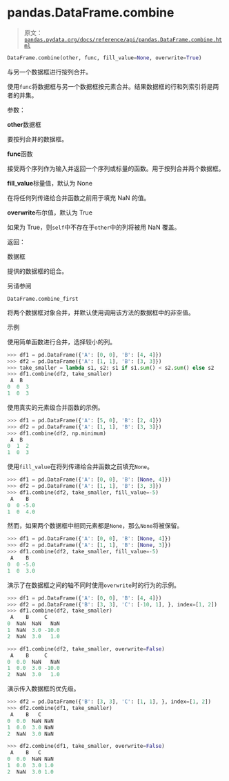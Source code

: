 # pandas.DataFrame.combine

> 原文：[`pandas.pydata.org/docs/reference/api/pandas.DataFrame.combine.html`](https://pandas.pydata.org/docs/reference/api/pandas.DataFrame.combine.html)

```py
DataFrame.combine(other, func, fill_value=None, overwrite=True)
```

与另一个数据框进行按列合并。

使用`func`将数据框与另一个数据框按元素合并。结果数据框的行和列索引将是两者的并集。

参数：

**other**数据框

要按列合并的数据框。

**func**函数

接受两个序列作为输入并返回一个序列或标量的函数。用于按列合并两个数据框。

**fill_value**标量值，默认为 None

在将任何列传递给合并函数之前用于填充 NaN 的值。

**overwrite**布尔值，默认为 True

如果为 True，则`self`中不存在于`other`中的列将被用 NaN 覆盖。

返回：

数据框

提供的数据框的组合。

另请参阅

`DataFrame.combine_first`

将两个数据框对象合并，并默认使用调用该方法的数据框中的非空值。

示例

使用简单函数进行合并，选择较小的列。

```py
>>> df1 = pd.DataFrame({'A': [0, 0], 'B': [4, 4]})
>>> df2 = pd.DataFrame({'A': [1, 1], 'B': [3, 3]})
>>> take_smaller = lambda s1, s2: s1 if s1.sum() < s2.sum() else s2
>>> df1.combine(df2, take_smaller)
 A  B
0  0  3
1  0  3 
```

使用真实的元素级合并函数的示例。

```py
>>> df1 = pd.DataFrame({'A': [5, 0], 'B': [2, 4]})
>>> df2 = pd.DataFrame({'A': [1, 1], 'B': [3, 3]})
>>> df1.combine(df2, np.minimum)
 A  B
0  1  2
1  0  3 
```

使用`fill_value`在将列传递给合并函数之前填充`None`。

```py
>>> df1 = pd.DataFrame({'A': [0, 0], 'B': [None, 4]})
>>> df2 = pd.DataFrame({'A': [1, 1], 'B': [3, 3]})
>>> df1.combine(df2, take_smaller, fill_value=-5)
 A    B
0  0 -5.0
1  0  4.0 
```

然而，如果两个数据框中相同元素都是`None`，那么`None`将被保留。

```py
>>> df1 = pd.DataFrame({'A': [0, 0], 'B': [None, 4]})
>>> df2 = pd.DataFrame({'A': [1, 1], 'B': [None, 3]})
>>> df1.combine(df2, take_smaller, fill_value=-5)
 A    B
0  0 -5.0
1  0  3.0 
```

演示了在数据框之间的轴不同时使用`overwrite`时的行为的示例。

```py
>>> df1 = pd.DataFrame({'A': [0, 0], 'B': [4, 4]})
>>> df2 = pd.DataFrame({'B': [3, 3], 'C': [-10, 1], }, index=[1, 2])
>>> df1.combine(df2, take_smaller)
 A    B     C
0  NaN  NaN   NaN
1  NaN  3.0 -10.0
2  NaN  3.0   1.0 
```

```py
>>> df1.combine(df2, take_smaller, overwrite=False)
 A    B     C
0  0.0  NaN   NaN
1  0.0  3.0 -10.0
2  NaN  3.0   1.0 
```

演示传入数据框的优先级。

```py
>>> df2 = pd.DataFrame({'B': [3, 3], 'C': [1, 1], }, index=[1, 2])
>>> df2.combine(df1, take_smaller)
 A    B   C
0  0.0  NaN NaN
1  0.0  3.0 NaN
2  NaN  3.0 NaN 
```

```py
>>> df2.combine(df1, take_smaller, overwrite=False)
 A    B   C
0  0.0  NaN NaN
1  0.0  3.0 1.0
2  NaN  3.0 1.0 
```
